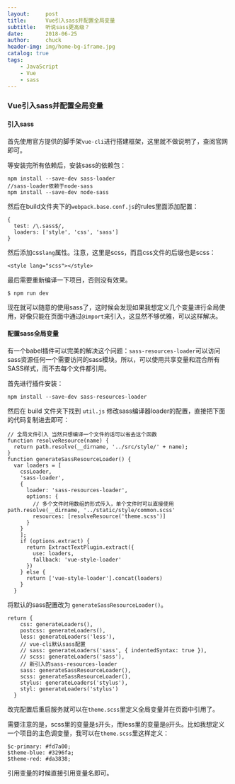```yaml
---
layout:     post                   
title:      Vue引入sass并配置全局变量            
subtitle:   听说sass更高级？
date:       2018-06-25
author:     chuck
header-img: img/home-bg-iframe.jpg
catalog: true                      
tags:                               
    - JavaScript
    - Vue
    - sass
---
```


### Vue引入sass并配置全局变量

#### 引入sass

首先使用官方提供的脚手架`vue-cli`进行搭建框架，这里就不做说明了，查阅官网即可。

等安装完所有依赖后，安装sass的依赖包：

```
npm install --save-dev sass-loader
//sass-loader依赖于node-sass
npm install --save-dev node-sass
```

然后在build文件夹下的`webpack.base.conf.js`的rules里面添加配置：

```
{
  test: /\.sass$/,
  loaders: ['style', 'css', 'sass']
}
```
然后添加css`lang`属性。注意，这里是scss，而且css文件的后缀也是scss：

```
<style lang="scss"></style>
```

最后需要重新编译一下项目，否则没有效果。

```
$ npm run dev
```
现在就可以随意的使用sass了，这时候会发现如果我想定义几个变量进行全局使用，好像只能在页面中通过`@import`来引入，这显然不够优雅，可以这样解决。

#### 配置sass全局变量

有一个babel插件可以完美的解决这个问题：`sass-resources-loader`可以访问sass资源任何一个需要访问的sass模块。所以，可以使用共享变量和混合所有SASS样式，而不去每个文件都引用。

首先进行插件安装：

```
npm install --save-dev sass-resources-loader
```

然后在 build 文件夹下找到 `util.js` 修改sass编译器loader的配置，直接把下面的代码复制进去即可：

```
// 全局文件引入 当然只想编译一个文件的话可以省去这个函数
function resolveResource(name) {
  return path.resolve(__dirname, '../src/style/' + name);
}
function generateSassResourceLoader() {
  var loaders = [
    cssLoader,
    'sass-loader',
    {
      loader: 'sass-resources-loader',
      options: {
        // 多个文件时用数组的形式传入，单个文件时可以直接使用 path.resolve(__dirname, '../static/style/common.scss'
        resources: [resolveResource('theme.scss')]  
      }
    }
    ];
    if (options.extract) {
      return ExtractTextPlugin.extract({
        use: loaders,
        fallback: 'vue-style-loader'
      })
    } else {
      return ['vue-style-loader'].concat(loaders)
    }
  }
```
将默认的sass配置改为 `generateSassResourceLoader()`。


```
return {
    css: generateLoaders(),
    postcss: generateLoaders(),
    less: generateLoaders('less'),
    // vue-cli默认sass配置
    // sass: generateLoaders('sass', { indentedSyntax: true }), 
    // scss: generateLoaders('sass'),
    // 新引入的sass-resources-loader
    sass: generateSassResourceLoader(),
    scss: generateSassResourceLoader(),
    stylus: generateLoaders('stylus'),
    styl: generateLoaders('stylus')
  }
```

改完配置后重启服务就可以在`theme.scss`里定义全局变量并在页面中引用了。

需要注意的是，scss里的变量是`$`开头，而less里的变量是`@`开头。比如我想定义一个项目的主色调变量，我可以在`theme.scss`里这样定义：

```
$c-primary: #fd7a00;
$theme-blue: #3296fa;
$theme-red: #da3838;
```
引用变量的时候直接引用变量名即可。


